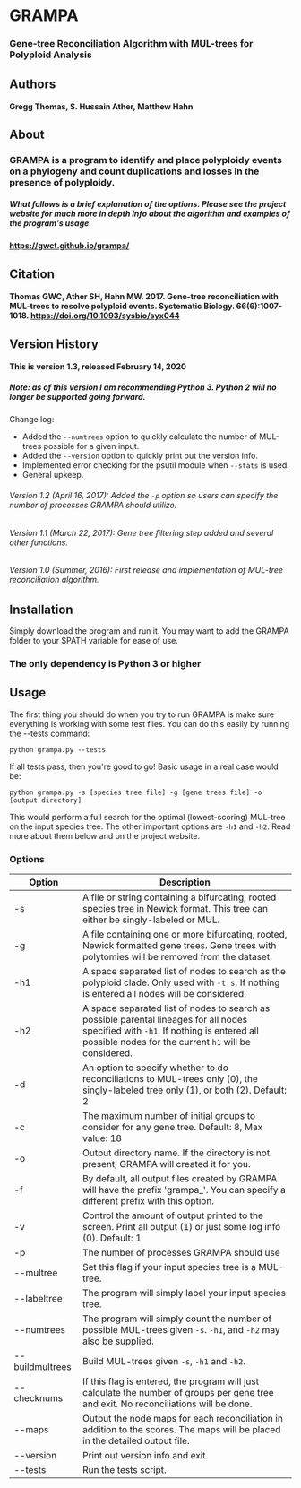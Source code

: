 # GRAMPA
### Gene-tree Reconciliation Algorithm with MUL-trees for Polyploid Analysis

## Authors
#### Gregg Thomas, S. Hussain Ather, Matthew Hahn

## About

### GRAMPA is a program to identify and place polyploidy events on a phylogeny and count duplications and losses in the presence of polyploidy.

##### What follows is a brief explanation of the options. Please see the project website for much more in depth info about the algorithm and examples of the program's usage.

#### https://gwct.github.io/grampa/

## Citation

#### Thomas GWC, Ather SH, Hahn MW. 2017. Gene-tree reconciliation with MUL-trees to resolve polyploid events. Systematic Biology. 66(6):1007-1018. https://doi.org/10.1093/sysbio/syx044

## Version History
#### This is version 1.3, released February 14, 2020
##### Note: as of this version I am recommending Python 3. Python 2 will no longer be supported going forward.

Change log:
* Added the `--numtrees` option to quickly calculate the number of MUL-trees possible for a given input.
* Added the `--version` option to quickly print out the version info.
* Implemented error checking for the psutil module when `--stats` is used.
* General upkeep.

###### Version 1.2 (April 16, 2017): Added the `-p` option so users can specify the number of processes GRAMPA should utilize.
###### Version 1.1 (March 22, 2017): Gene tree filtering step added and several other functions.
###### Version 1.0 (Summer, 2016): First release and implementation of MUL-tree reconciliation algorithm.


## Installation

Simply download the program and run it. You may want to add the GRAMPA folder to your $PATH variable for ease of use.
### The only dependency is Python 3 or higher

## Usage

The first thing you should do when you try to run GRAMPA is make sure everything is working with some test files. You can do this easily by running the --tests command:

`python grampa.py --tests`

If all tests pass, then you're good to go! Basic usage in a real case would be:

`python grampa.py -s [species tree file] -g [gene trees file] -o [output directory]`

This would perform a full search for the optimal (lowest-scoring) MUL-tree on the input species tree. The other important options are `-h1` and `-h2`. Read more about them below and on the project website.


### Options

| Option | Description | 
| ------ | ----------- |
| -s | A file or string containing a bifurcating, rooted species tree in Newick format. This tree can either be singly-labeled or MUL. |
| -g | A file containing one or more bifurcating, rooted, Newick formatted gene trees. Gene trees with polytomies will be removed from the dataset. |
| -h1 | A space separated list of nodes to search as the polyploid clade. Only used with `-t s`. If nothing is entered all nodes will be considered. |
| -h2 | A space separated list of nodes to search as possible parental lineages for all nodes specified with `-h1`. If nothing is entered all possible nodes for the current `h1` will be considered. |
| -d | An option to specify whether to do reconciliations to MUL-trees only (0), the singly-labeled tree only (1), or both (2). Default: 2 |
| -c | The maximum number of initial groups to consider for any gene tree. Default: 8, Max value: 18 |
| -o | Output directory name. If the directory is not present, GRAMPA will created it for you. |
| -f | By default, all output files created by GRAMPA will have the prefix 'grampa_'. You can specify a different prefix with this option. |
| -v | Control the amount of output printed to the screen. Print all output (1) or just some log info (0). Default: 1 |
| -p | The number of processes GRAMPA should use |
| --multree | Set this flag if your input species tree is a MUL-tree. |
| --labeltree | The program will simply label your input species tree. |
| --numtrees | The program will simply count the number of possible MUL-trees given `-s`. `-h1`, and `-h2` may also be supplied.
| --buildmultrees | Build MUL-trees given `-s`, `-h1` and `-h2`. |
| --checknums | If this flag is entered, the program will just calculate the number of groups per gene tree and exit. No reconciliations will be done. |
| --maps | Output the node maps for each reconciliation in addition to the scores. The maps will be placed in the detailed output file. |
| --version | Print out version info and exit. |
| --tests | Run the tests script. |

